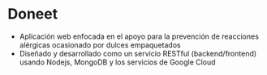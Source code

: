 # Doneet
- Aplicación web enfocada en el apoyo para la prevención de reacciones alérgicas ocasionado por dulces empaquetados
- Diseñado y desarrollado como un servicio RESTful (backend/frontend) usando Nodejs, MongoDB y los servicios de Google Cloud
